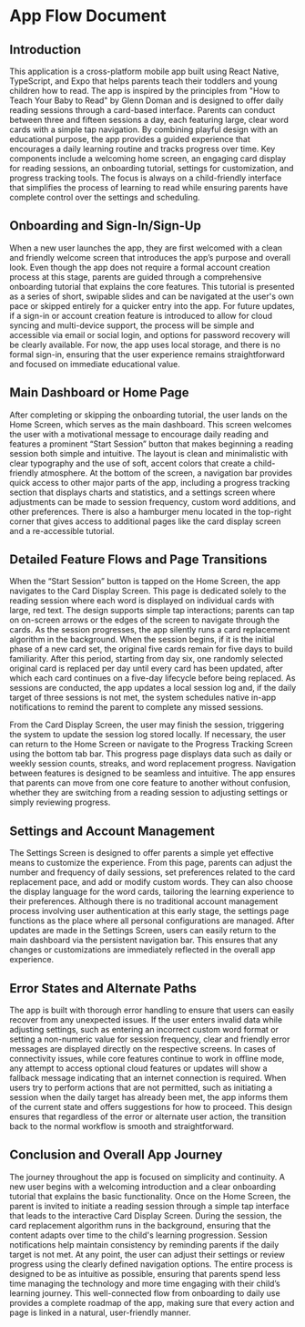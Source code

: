 # App Flow Document

## Introduction

This application is a cross-platform mobile app built using React Native, TypeScript, and Expo that helps parents teach their toddlers and young children how to read. The app is inspired by the principles from "How to Teach Your Baby to Read" by Glenn Doman and is designed to offer daily reading sessions through a card-based interface. Parents can conduct between three and fifteen sessions a day, each featuring large, clear word cards with a simple tap navigation. By combining playful design with an educational purpose, the app provides a guided experience that encourages a daily learning routine and tracks progress over time. Key components include a welcoming home screen, an engaging card display for reading sessions, an onboarding tutorial, settings for customization, and progress tracking tools. The focus is always on a child-friendly interface that simplifies the process of learning to read while ensuring parents have complete control over the settings and scheduling.

## Onboarding and Sign-In/Sign-Up

When a new user launches the app, they are first welcomed with a clean and friendly welcome screen that introduces the app’s purpose and overall look. Even though the app does not require a formal account creation process at this stage, parents are guided through a comprehensive onboarding tutorial that explains the core features. This tutorial is presented as a series of short, swipable slides and can be navigated at the user's own pace or skipped entirely for a quicker entry into the app. For future updates, if a sign-in or account creation feature is introduced to allow for cloud syncing and multi-device support, the process will be simple and accessible via email or social login, and options for password recovery will be clearly available. For now, the app uses local storage, and there is no formal sign-in, ensuring that the user experience remains straightforward and focused on immediate educational value.

## Main Dashboard or Home Page

After completing or skipping the onboarding tutorial, the user lands on the Home Screen, which serves as the main dashboard. This screen welcomes the user with a motivational message to encourage daily reading and features a prominent “Start Session” button that makes beginning a reading session both simple and intuitive. The layout is clean and minimalistic with clear typography and the use of soft, accent colors that create a child-friendly atmosphere. At the bottom of the screen, a navigation bar provides quick access to other major parts of the app, including a progress tracking section that displays charts and statistics, and a settings screen where adjustments can be made to session frequency, custom word additions, and other preferences. There is also a hamburger menu located in the top-right corner that gives access to additional pages like the card display screen and a re-accessible tutorial.

## Detailed Feature Flows and Page Transitions

When the “Start Session” button is tapped on the Home Screen, the app navigates to the Card Display Screen. This page is dedicated solely to the reading session where each word is displayed on individual cards with large, red text. The design supports simple tap interactions; parents can tap on on-screen arrows or the edges of the screen to navigate through the cards. As the session progresses, the app silently runs a card replacement algorithm in the background. When the session begins, if it is the initial phase of a new card set, the original five cards remain for five days to build familiarity. After this period, starting from day six, one randomly selected original card is replaced per day until every card has been updated, after which each card continues on a five-day lifecycle before being replaced. As sessions are conducted, the app updates a local session log and, if the daily target of three sessions is not met, the system schedules native in-app notifications to remind the parent to complete any missed sessions.

From the Card Display Screen, the user may finish the session, triggering the system to update the session log stored locally. If necessary, the user can return to the Home Screen or navigate to the Progress Tracking Screen using the bottom tab bar. This progress page displays data such as daily or weekly session counts, streaks, and word replacement progress. Navigation between features is designed to be seamless and intuitive. The app ensures that parents can move from one core feature to another without confusion, whether they are switching from a reading session to adjusting settings or simply reviewing progress.

## Settings and Account Management

The Settings Screen is designed to offer parents a simple yet effective means to customize the experience. From this page, parents can adjust the number and frequency of daily sessions, set preferences related to the card replacement pace, and add or modify custom words. They can also choose the display language for the word cards, tailoring the learning experience to their preferences. Although there is no traditional account management process involving user authentication at this early stage, the settings page functions as the place where all personal configurations are managed. After updates are made in the Settings Screen, users can easily return to the main dashboard via the persistent navigation bar. This ensures that any changes or customizations are immediately reflected in the overall app experience.

## Error States and Alternate Paths

The app is built with thorough error handling to ensure that users can easily recover from any unexpected issues. If the user enters invalid data while adjusting settings, such as entering an incorrect custom word format or setting a non-numeric value for session frequency, clear and friendly error messages are displayed directly on the respective screens. In cases of connectivity issues, while core features continue to work in offline mode, any attempt to access optional cloud features or updates will show a fallback message indicating that an internet connection is required. When users try to perform actions that are not permitted, such as initiating a session when the daily target has already been met, the app informs them of the current state and offers suggestions for how to proceed. This design ensures that regardless of the error or alternate user action, the transition back to the normal workflow is smooth and straightforward.

## Conclusion and Overall App Journey

The journey throughout the app is focused on simplicity and continuity. A new user begins with a welcoming introduction and a clear onboarding tutorial that explains the basic functionality. Once on the Home Screen, the parent is invited to initiate a reading session through a simple tap interface that leads to the interactive Card Display Screen. During the session, the card replacement algorithm runs in the background, ensuring that the content adapts over time to the child's learning progression. Session notifications help maintain consistency by reminding parents if the daily target is not met. At any point, the user can adjust their settings or review progress using the clearly defined navigation options. The entire process is designed to be as intuitive as possible, ensuring that parents spend less time managing the technology and more time engaging with their child’s learning journey. This well-connected flow from onboarding to daily use provides a complete roadmap of the app, making sure that every action and page is linked in a natural, user-friendly manner.
